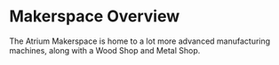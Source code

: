 # Makerspace Overview

The Atrium Makerspace is home to a lot more advanced manufacturing machines, along with a Wood Shop and Metal Shop.